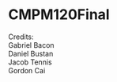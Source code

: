 # CMPM120Final
Credits: <br />
Gabriel Bacon <br />
Daniel Bustan <br />
Jacob Tennis <br />
Gordon Cai
